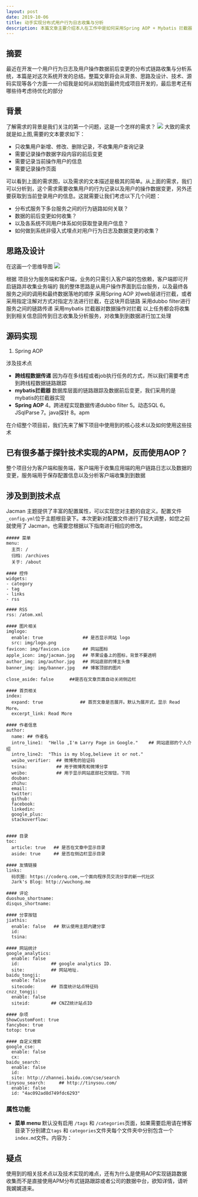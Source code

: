 ```yaml
---
layout: post
date: 2019-10-06
title: 动手实现分布式用户行为日志收集与分析
description: 本篇文章主要介绍本人在工作中是如何采用Spring AOP + Mybatis 拦截器 + Dubbo filter + ThreadLocal 实现类似于APM分布式链路跟踪的方式来实现分布式服务下用户行为及数据前后变更日志收集与审计分析。
---
```

## 摘要
最近在开发一个用户行为日志及用户操作数据前后变更的分布式链路收集与分析系统，本篇是对这次系统开发的总结。整篇文章将会从背景、思路及设计、技术、源码实现等各个方面一一介绍我是如何从初始到最终完成项目开发的，最后思考还有哪些待考虑待优化的部分

## 背景
了解需求的背景是我们关注的第一个问题，这是一个怎样的需求？
![](http://www.raoshihong.com/assets/img/trace/2019-10-16_184711.png)
大致的需求就是如上图,需要的文本要求如下：
- 只收集用户新增、修改、删除记录，不收集用户查询记录
- 需要记录操作数据字段内容的前后变更
- 需要记录当前操作用户的信息
- 需要记录操作页面

可以看到上面的需求图，以及需求的文本描述是极其的简单。从上面的需求，我们可以分析到，这个需求需要收集用户的行为记录以及用户的操作数据变更，另外还要获取到当前登录用户的信息。这就需要让我们考虑以下几个问题：
- 分布式服务下多台服务之间的行为链路如何关联？
- 数据的前后变更如何收集？
- 以及各系统不同用户体系如何获取登录用户信息？
- 如何做到系统非侵入式埋点对用户行为日志及数据变更的收集？

## 思路及设计
在这画一个思维导图
![](http://www.raoshihong.com/assets/img/trace/2019-10-16_184711.png)

根据
项目分为服务端和客户端，业务的只需引入客户端的包依赖，客户端即可开启链路并收集业务端的
我的整体思路是从用户操作界面到后台服务，以及最终各服务之间的调用和最终数据落地的顺序
采用Spring AOP 对web层进行拦截，或者采用指定注解对方式对指定方法进行拦截，在这块开启链路
采用dubbo filter进行服务之间的链路传递
采用mybatis 拦截器对数据操作对拦截
以上任务都会将收集到到相关信息回传到日志收集及分析服务，对收集到到数据进行加工处理

## 源码实现
1. Spring AOP

涉及技术点
- **跨线程数据传递** 
因为存在多线程或者job执行任务的方式，所以我们需要考虑到跨线程数据链路跟踪
- **mybatis拦截器** 
数据库层面的链路跟踪及数据前后变更，我们采用的是mybatis的拦截器实现
- **Spring AOP** 
4。跨进程实现数据传递dubbo filter
5。动态SQL
6。JSqlParse
7。java探针
8。apm

在介绍整个项目前，我们先来了解下项目中使用到的核心技术以及如何使用这些技术

## 已有很多基于探针技术实现的APM，反而使用AOP？

整个项目分为客户端和服务端，客户端用于收集应用端的用户链路日志以及数据的变更，服务端用于保存配置信息以及分析客户端收集到到数据

## 涉及到到技术点
Jacman 主题提供了丰富的配置属性，可以实现您对主题的自定义。配置文件`_config.yml`位于主题根目录下。本次更新对配置文件进行了较大调整，如您之前就使用了 Jacman，也需要您根据以下指南进行相应的修改。

```
##### 菜单
menu:
  主页: /
  归档: /archives
  关于: /about

#### 控件
widgets: 
- category
- tag
- links
- rss

#### RSS 
rss: /atom.xml 

#### 图片相关
imglogo:
  enable: true               ## 是否显示网站 logo
  src: img/logo.png        
favicon: img/favicon.ico     ## 网站图标    
apple_icon: img/jacman.jpg   ## 苹果设备上的图标，背景不要透明
author_img: img/author.jpg   ## 网站底部的博主头像
banner_img: img/banner.jpg   ## 博客顶部的图片

close_aside: false      ##是否在文章页面自动关闭侧边栏

#### 首页相关
index:
  expand: true              ## 首页文章是否展开。默认为展开式，显示 Read More。
  excerpt_link: Read More    

#### 作者信息
author:
  name: ## 作者名
  intro_line1:  "Hello ,I'm Larry Page in Google."    ## 网站底部的个人介绍
  intro_line2:  "This is my blog,believe it or not."  
  weibo_verifier:  ## 微博秀的验证码
  tsina:           ## 用于微博秀和微博分享
  weibo:           ## 用于显示网站底部社交按钮，下同
  douban:         
  zhihu:  
  email:     
  twitter:   
  github:     
  facebook: 
  linkedin:   
  google_plus:   
  stackoverflow:  


#### 目录
toc:
  article: true   ## 是否在文章中显示目录
  aside: true     ## 是否在侧边栏显示目录

#### 友情链接
links:
  码农圈: https://coderq.com,一个面向程序员交流分享的新一代社区
  Jark's Blog: http://wuchong.me
  
#### 评论
duoshuo_shortname: 
disqus_shortname:  

#### 分享按钮
jiathis:
  enable: false   ## 默认使用主题内建分享
  id:    
  tsina: 
  
#### 网站统计
google_analytics:
  enable: false
  id:            ## google analytics ID.
  site:          ## 网站地址.
baidu_tongji:
  enable: false
  sitecode:      ## 百度统计站点特征码
cnzz_tongji:
  enable: false
  siteid:        ## CNZZ统计站点ID

#### 杂项
ShowCustomFont: true  
fancybox: true        
totop: true           

#### 自定义搜索
google_cse: 
  enable: false
  cx:  
baidu_search:    
  enable: false
  id:   
  site: http://zhannei.baidu.com/cse/search 
tinysou_search:     ## http://tinysou.com/
  enable: false
  id: "4ac092ad8d749fdc6293" 
```

### 属性功能
- **菜单 menu**
默认没有启用 `/tags` 和 `/categories`页面，如果需要启用请在博客目录下分别建立`tags` 和 `categories`文件夹每个文件夹中分别包含一个`index.md`文件。内容为：


## 疑点
使用到的相关技术点以及技术实现的难点，还有为什么是使用AOP实现链路数据收集而不是直接使用APM分布式链路跟踪或者公司的数据中台，欲知详情，请听我娓娓道来。
